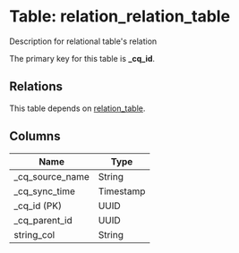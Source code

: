 # Table: relation_relation_table

Description for relational table's relation

The primary key for this table is **_cq_id**.

## Relations
This table depends on [relation_table](relation_table.md).


## Columns
| Name          | Type          |
| ------------- | ------------- |
|_cq_source_name|String|
|_cq_sync_time|Timestamp|
|_cq_id (PK)|UUID|
|_cq_parent_id|UUID|
|string_col|String|
